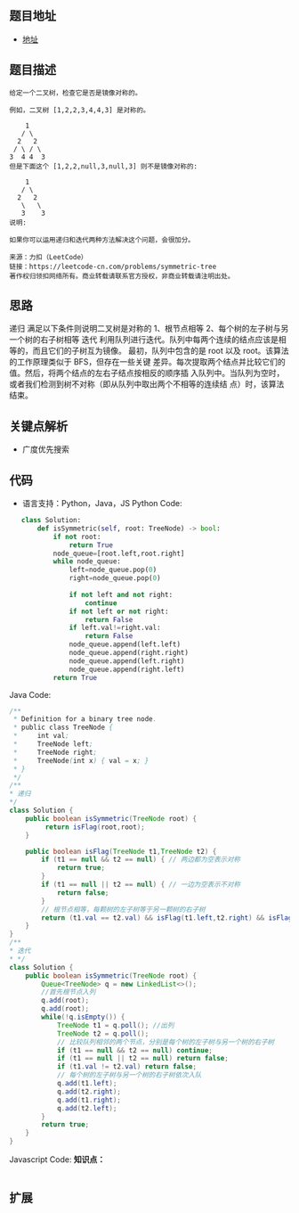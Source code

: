 ## 题目地址

- [地址](https://leetcode-cn.com/problems/symmetric-tree/)

## 题目描述

```
给定一个二叉树，检查它是否是镜像对称的。

例如，二叉树 [1,2,2,3,4,4,3] 是对称的。

    1
   / \
  2   2
 / \ / \
3  4 4  3
但是下面这个 [1,2,2,null,3,null,3] 则不是镜像对称的:

    1
   / \
  2   2
   \   \
   3    3
说明:

如果你可以运用递归和迭代两种方法解决这个问题，会很加分。

来源：力扣（LeetCode）
链接：https://leetcode-cn.com/problems/symmetric-tree
著作权归领扣网络所有。商业转载请联系官方授权，非商业转载请注明出处。
```

## 思路
递归
满足以下条件则说明二叉树是对称的
  1、根节点相等
  2、每个树的左子树与另一个树的右子树相等
迭代
利用队列进行迭代。队列中每两个连续的结点应该是相等的，而且它们的子树互为镜像。
最初，队列中包含的是 root 以及 root。该算法的工作原理类似于 BFS，但存在一些关键
差异。每次提取两个结点并比较它们的值。然后，将两个结点的左右子结点按相反的顺序插
入队列中。当队列为空时，或者我们检测到树不对称（即从队列中取出两个不相等的连续结
点）时，该算法结束。
## 关键点解析

- 广度优先搜索

## 代码

- 语言支持：Python，Java，JS
  Python Code:

```python
   class Solution:
       def isSymmetric(self, root: TreeNode) -> bool:
           if not root:
               return True
           node_queue=[root.left,root.right]
           while node_queue:
               left=node_queue.pop(0)
               right=node_queue.pop(0)
               
               if not left and not right:
                   continue
               if not left or not right:
                   return False
               if left.val!=right.val:
                   return False
               node_queue.append(left.left)
               node_queue.append(right.right)
               node_queue.append(left.right)
               node_queue.append(right.left)
           return True
```

Java Code:

```java
/**
 * Definition for a binary tree node.
 * public class TreeNode {
 *     int val;
 *     TreeNode left;
 *     TreeNode right;
 *     TreeNode(int x) { val = x; }
 * }
 */
/**
* 递归
*/
class Solution {
    public boolean isSymmetric(TreeNode root) {
         return isFlag(root,root);
    }

    public boolean isFlag(TreeNode t1,TreeNode t2) {
        if (t1 == null && t2 == null) { // 两边都为空表示对称
            return true;
        }
        if (t1 == null || t2 == null) { // 一边为空表示不对称
            return false;
        }
        // 根节点相等，每颗树的左子树等于另一颗树的右子树
        return (t1.val == t2.val) && isFlag(t1.left,t2.right) && isFlag(t1.right,t2.left);
    }
}
/**
* 迭代
* */
class Solution {
    public boolean isSymmetric(TreeNode root) {
        Queue<TreeNode> q = new LinkedList<>();
        //首先根节点入列
        q.add(root); 
        q.add(root);
        while(!q.isEmpty()) {
            TreeNode t1 = q.poll(); //出列
            TreeNode t2 = q.poll();
            // 比较队列相邻的两个节点，分别是每个树的左子树与另一个树的右子树
            if (t1 == null && t2 == null) continue;
            if (t1 == null || t2 == null) return false;
            if (t1.val != t2.val) return false;
            // 每个树的左子树与另一个树的右子树依次入队
            q.add(t1.left);
            q.add(t2.right);
            q.add(t1.right);
            q.add(t2.left); 
        }
        return true;
    }
}
```

Javascript Code:
**知识点：**
```js
```

## 扩展
